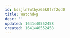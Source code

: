 ```yaml
---
id: kssjln7wthyz65k0frf2qd0
title: Watchdog
desc: ''
updated: 1641440552458
created: 1641440552458
---
```



